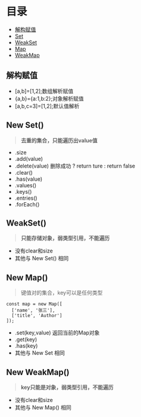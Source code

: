
# 目录
- [解构赋值](#解构赋值)
- [Set](#set)
- [WeakSet](#weakset)
- [Map](#map)
- [WeakMap](#weakmap)

## 解构赋值
*	[a,b]=[1,2];数组解析赋值
*	{a,b}={a:1,b:2};对象解析赋值
*	[a,b,c=3]=[1,2];默认值解析

## New Set()

>**去重的集合，只能遍历出value值**
* 	.size
* 	.add(value)
* 	.delete(value) 删除成功 ? return ture : return false
* 	.clear()
* 	.has(value)
* 	.values()
*	.keys()
*	.entries()
*	.forEach()

## WeakSet()
>**只能存储对象，弱类型引用，不能遍历**
*	没有clear和size
*	其他与 New Set() 相同


## New Map()
>键值对的集合，key可以是任何类型


```
const map = new Map([
  ['name', '张三'],
  ['title', 'Author']
]);
```

*	.set(key,value) 返回当前的Map对象
*	.get(key)
*	.has(key)
*   其他与 New Set 相同

## New WeakMap()
>**key只能是对象，弱类型引用，不能遍历**
*	没有clear和size
*   其他与 New Map() 相同
	
	
	